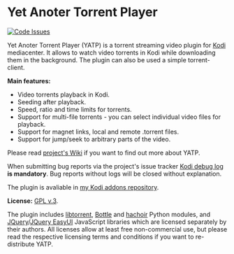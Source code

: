 # Yet Anoter Torrent Player

[![Code Issues](https://www.quantifiedcode.com/api/v1/project/a642f4e6f43549eeac8d5e7ec2051dd1/badge.svg)](https://www.quantifiedcode.com/app/project/a642f4e6f43549eeac8d5e7ec2051dd1)

Yet Anoter Torrent Player (YATP) is a torrent streaming video plugin for [Kodi](http://kodi.tv) mediacenter.
It allows to watch video torrents in Kodi while downloading them in the background.
The plugin can also be used a simple torrent-client.

**Main features:**

- Video torrents playback in Kodi.
- Seeding after playback.
- Speed, ratio and time limits for torrents.
- Support for multi-file torrents - you can select individual video files for playback.
- Support for magnet links, local and remote .torrent files.
- Support for jump/seek to arbitrary parts of the video.

Please read [project's Wiki](https://github.com/romanvm/kodi.yatp/wiki) if you want to find out more about YATP.

When submitting bug reports via the project's issue tracker [Kodi debug log](http://kodi.wiki/view/Log_file/Easy)
**is mandatory**. Bug reports without logs will be closed without explanation.

The plugin is avaliable in [my Kodi addons repository](https://romanvm.github.io/kodi_repo/repo/repository.romanvm/repository.romanvm-2.0.0.zip).

**License:** [GPL v.3](http://www.gnu.org/licenses/gpl-3.0.en.html).

The plugin includes [libtorrent](http://libtorrent.org), [Bottle](http://bottlepy.org/docs/dev/index.html)
and [hachoir](http://hachoir3.readthedocs.org) Python modules,
and [JQuery](https://jquery.com)/[JQuery EasyUI](http://www.jeasyui.com) JavaScript libraries
which are licensed separately by their authors. All licenses allow at least free non-commercial use,
but please read the respective licensing terms and conditions if you want to re-distribute YATP.
